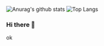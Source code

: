 ![Anurag's github stats](https://github-readme-stats.vercel.app/api?username=SiYUan-Lee&show_icons=true&theme=radical)
![Top Langs](https://github-readme-stats.vercel.app/api/top-langs/?username=SiYUan-Lee&layout=compact)

### Hi there 👋
ok
<!--
**SiYuan-Lee/SiYuan-Lee** is a ✨ _special_ ✨ repository because its `README.md` (this file) appears on your GitHub profile.

Here are some ideas to get you started:

- 🔭 I’m currently working on ...
- 🌱 I’m currently learning ...
- 👯 I’m looking to collaborate on ...
- 🤔 I’m looking for help with ...
- 💬 Ask me about ...
- 📫 How to reach me: ...
- 😄 Pronouns: ...
- ⚡ Fun fact: ...
-->
